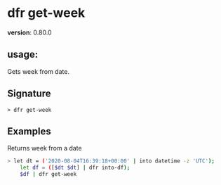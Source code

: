 # dfr get-week

**version**: 0.80.0

## **usage**:

Gets week from date.

## Signature

`> dfr get-week `

## Examples

Returns week from a date

```bash
> let dt = ('2020-08-04T16:39:18+00:00' | into datetime -z 'UTC');
    let df = ([$dt $dt] | dfr into-df);
    $df | dfr get-week
```
